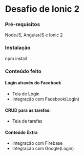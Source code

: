 # Desafio de Ionic 2

### Pré-requisitos

NodeJS, AngularJS e Ionic 2

### Instalação

npm install

### Conteúdo feito

#### Login através do Facebook

- Tela de Login
- Integração com Facebook(Login)

#### CRUD para as tarefas:

- Tela de tarefas

#### Conteúdo Extra

- Integração com Firebase
- Integração com Google(Login)